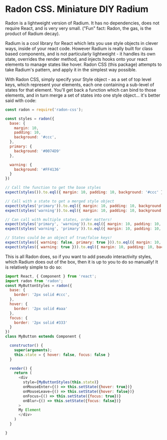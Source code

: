 # Radon CSS. Miniature DIY Radium

Radon is a lightweight version of Radium. It has no dependencies, does not
require React, and is very very small. ("Fun" fact: Radon, the gas, is the
product of Radium decay).

Radium is a cool library for React which lets you use style objects in clever
ways, inside of your react code. However Radium is really built for class based
components, and is not particularly lightweight - it handles its own state,
overrides the render method, and injects hooks onto your react elements to
manage states like hover. Radon CSS (this package) attempts to take Radium's
pattern, and apply it in the simplest way possible.

With Radon CSS, simply specify your Style object - as a set of top level keys,
which represent your elements, each one containing a sub-level of states for
that element. You'll get back a function which can bind to those elements, and
in turn merge a set of states into one style object... it's better said with
code:

```js
const radon = require('radon-css');

const styles = radon({
  base: {
    margin: 10,
    padding: 10,
    background: '#ccc',
  },
  primary: {
    background: '#0074D9'
  },

  warning: {
    background: '#FF4136'
  }
})

// Call the function to get the base styles
expect(styles()).to.eql({ margin: 10, padding: 10, background: '#ccc' });

// Call with a state to get a merged style object
expect(styles('primary')).to.eql({ margin: 10, padding: 10, background: '#0074D9' });
expect(styles('warning')).to.eql({ margin: 10, padding: 10, background: '#FF4136' });

// Can call with multiple states, order matters!
expect(styles('primary', 'warning')).to.eql({ margin: 10, padding: 10, background: '#FF4136' });
expect(styles('warning', 'primary')).to.eql({ margin: 10, padding: 10, background: '#0074D9' });

// States could be an object of true/false keys!
expect(styles({ warning: false, primary: true })).to.eql({ margin: 10, padding: 10, background: '#0074D9' });
expect(styles({ warning: true })).to.eql({ margin: 10, padding: 10, background: '#FF4136' });
```

This is all Radon does, so if you want to add pseudo interactivity styles, which
Radium does out of the box, then it is up to you to do so manually! It is
relatively simple to do so:

```js
import React, { Component } from 'react';
import radon from 'radon';
const MyButtonStyles = radon({
  base: {
    border: '2px solid #ccc',
  },
  hover: {
    border: '2px solid #aaa'
  },
  focus: {
    border: '2px solid #333'
  }
})
class MyButton extends Component {

  constructor() {
    super(arguments);
    this.state = { hover: false, focus: false }
  }

  render() {
    return (
      <div
        style={MyButtonStyles(this.state)}
        onMouseEnter={() => this.setState({hover: true})}
        onMouseLeave={() => this.setState({hover: false})}
        onFocus={() => this.setState({focus: true})}
        onBlur={() => this.setState({focus: false})}
      >
      My Element
      </div>
    )
  }

}
